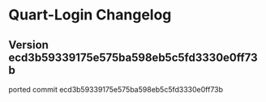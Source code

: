 Quart-Login Changelog
=====================

Version ecd3b59339175e575ba598eb5c5fd3330e0ff73b
-------------

ported commit ecd3b59339175e575ba598eb5c5fd3330e0ff73b
